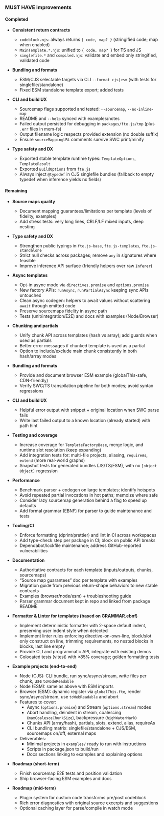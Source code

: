 ### MUST HAVE improvements

#### Completed

- **Consistent return contracts**
  - `codeblock.njs`: always returns `{ code, map? }` (stringified code; map when enabled)
  - `MainTemplate.*.njs`: unified to `{ code, map? }` for TS and JS
  - `singlefile.*` and `compiled.njs`: validate and embed only stringified, validated code

- **Bundling and formats**
  - ESM/CJS selectable targets via CLI `--format cjs|esm` (with tests for singlefile/standalone)
  - Fixed ESM standalone template export; added tests

- **CLI and build UX**
  - Sourcemap flags supported and tested: `--sourcemap`, `--no-inline-map`
  - README and `--help` synced with examples/notes
  - Failed output persisted for debugging in `packages/fte.js/tmp` (plus `.err` files in mem-fs)
  - Output filename logic respects provided extension (no double suffix)
  - Ensure `sourceMappingURL` comments survive SWC print/minify

- **Type safety and DX**
  - Exported stable template runtime types: `TemplateOptions`, `TemplateResult`
  - Exported `BuildOptions` from `fte.js`
  - Always inject `@typedef` in CJS singlefile bundles (fallback to empty typedef when inference yields no fields)

#### Remaining

- **Source maps quality**
  - Document mapping guarantees/limitations per template (levels of fidelity, examples)
  - Add stress tests: very long lines, CRLF/LF mixed inputs, deep nesting

- **Type safety and DX**
  - Strengthen public typings in `fte.js-base`, `fte.js-templates`, `fte.js-standalone`
  - Strict null checks across packages; remove `any` in signatures where feasible
  - Improve inference API surface (friendly helpers over raw `Inferer`)

- **Async templates**
  - Opt-in async mode via `directives.promise` and `options.promise`
  - New factory APIs: `runAsync`, `runPartialAsync` keeping sync APIs untouched
  - Clean async codegen: helpers to await values without scattering `await` through emitted code
  - Preserve sourcemaps fidelity in async path
  - Tests (unit/integration/E2E) and docs with examples (Node/Browser)

- **Chunking and partials**
  - Unify chunk API across templates (hash vs array); add guards when used as partials
  - Better error messages if chunked template is used as a partial
  - Option to include/exclude main chunk consistently in both hash/array modes

- **Bundling and formats**
  - Provide and document browser ESM example (globalThis-safe, CDN-friendly)
  - Verify SWC/TS transpilation pipeline for both modes; avoid syntax regressions

- **CLI and build UX**
  - Helpful error output with snippet + original location when SWC parse fails
  - Write last failed output to a known location (already started) with path hint

- **Testing and coverage**
  - Increase coverage for `TemplateFactoryBase`, merge logic, and runtime slot resolution (keep expanding)
  - Add integration tests for: multi-file projects, aliasing, `requireAs`, `extend` (more real-world graphs)
  - Snapshot tests for generated bundles (JS/TS/ESM), with no `[object Object]` regression

- **Performance**
  - Benchmark parser + codegen on large templates; identify hotspots
  - Avoid repeated partial invocations in hot paths; memoize where safe
  - Consider lazy sourcemap generation behind a flag to speed up defaults
  - Add formal grammar (EBNF) for parser to guide maintenance and tests

- **Tooling/CI**
  - Enforce formatting (dprint/prettier) and lint in CI across workspaces
  - Add type-check step per package in CI; block on public API breaks
  - Dependabot/lockfile maintenance; address GitHub-reported vulnerabilities

- **Documentation**
  - Authoritative contracts for each template (inputs/outputs, chunks, sourcemaps)
  - “Source map guarantees” doc per template with examples
  - Migration guide from previous return-shape behaviors to new stable contracts
  - Examples (browser/node/esm) + troubleshooting guide
  - Parser grammar document kept in repo and linked from package README

- **Formatter & Linter for templates (based on GRAMMAR.ebnf)**
  - Implement deterministic formatter with 2-space default indent, preserving user indent style when detected
  - Implement linter rules enforcing directive-on-own-line, block/slot only construct on line, trimming requirements, no nested blocks in blocks, last line empty
  - Provide CLI and programmatic API, integrate with existing demos
  - Colocated tests (vitest) with ≥85% coverage; golden formatting tests

- **Example projects (end-to-end)**
  - Node (CJS): CLI bundle, run sync/async/stream, write files per chunk, use `toNodeReadable`
  - Node (ESM): same as above with ESM imports
  - Browser (ESM): dynamic register via `globalThis.fte`, render sync/async/stream, use `toWebReadable` and abort
  - Features to cover:
    - Async (`options.promise`) and Stream (`options.stream`) modes
    - Abort handling, deindent in stream, coalescing (`maxCoalesceChunkSize`), backpressure (`highWaterMark`)
    - Chunks API (array/hash), partials, slots, extend, alias, requireAs
    - CLI bundling matrix: singlefile/standalone + CJS/ESM, sourcemaps on/off, external maps
  - Deliverables:
    - Minimal projects in `examples/` ready to run with instructions
    - Scripts in package.json to build/run
    - Docs sections linking to examples and explaining options

- **Roadmap (short-term)**
  - Finish sourcemap E2E tests and position validation
  - Ship browser-facing ESM examples and docs

- **Roadmap (mid-term)**
  - Plugin system for custom code transforms pre/post codeblock
  - Rich error diagnostics with original source excerpts and suggestions
  - Optional caching layer for parse/compile in watch mode
